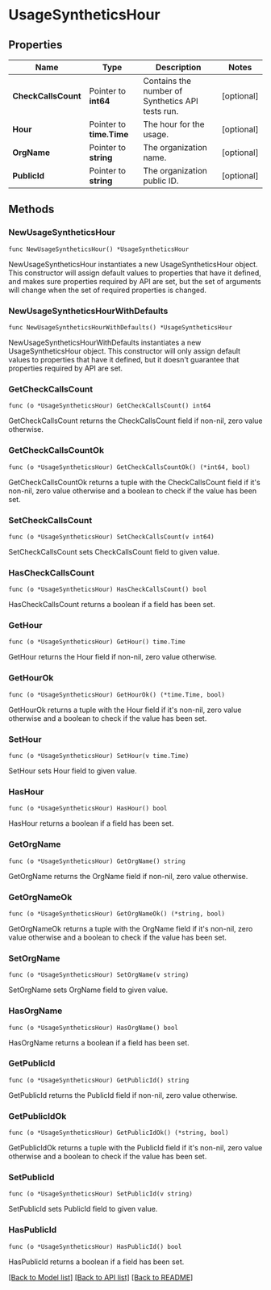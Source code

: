 # UsageSyntheticsHour

## Properties

| Name                | Type                     | Description                                      | Notes      |
| ------------------- | ------------------------ | ------------------------------------------------ | ---------- |
| **CheckCallsCount** | Pointer to **int64**     | Contains the number of Synthetics API tests run. | [optional] |
| **Hour**            | Pointer to **time.Time** | The hour for the usage.                          | [optional] |
| **OrgName**         | Pointer to **string**    | The organization name.                           | [optional] |
| **PublicId**        | Pointer to **string**    | The organization public ID.                      | [optional] |

## Methods

### NewUsageSyntheticsHour

`func NewUsageSyntheticsHour() *UsageSyntheticsHour`

NewUsageSyntheticsHour instantiates a new UsageSyntheticsHour object.
This constructor will assign default values to properties that have it defined,
and makes sure properties required by API are set, but the set of arguments
will change when the set of required properties is changed.

### NewUsageSyntheticsHourWithDefaults

`func NewUsageSyntheticsHourWithDefaults() *UsageSyntheticsHour`

NewUsageSyntheticsHourWithDefaults instantiates a new UsageSyntheticsHour object.
This constructor will only assign default values to properties that have it defined,
but it doesn't guarantee that properties required by API are set.

### GetCheckCallsCount

`func (o *UsageSyntheticsHour) GetCheckCallsCount() int64`

GetCheckCallsCount returns the CheckCallsCount field if non-nil, zero value otherwise.

### GetCheckCallsCountOk

`func (o *UsageSyntheticsHour) GetCheckCallsCountOk() (*int64, bool)`

GetCheckCallsCountOk returns a tuple with the CheckCallsCount field if it's non-nil, zero value otherwise
and a boolean to check if the value has been set.

### SetCheckCallsCount

`func (o *UsageSyntheticsHour) SetCheckCallsCount(v int64)`

SetCheckCallsCount sets CheckCallsCount field to given value.

### HasCheckCallsCount

`func (o *UsageSyntheticsHour) HasCheckCallsCount() bool`

HasCheckCallsCount returns a boolean if a field has been set.

### GetHour

`func (o *UsageSyntheticsHour) GetHour() time.Time`

GetHour returns the Hour field if non-nil, zero value otherwise.

### GetHourOk

`func (o *UsageSyntheticsHour) GetHourOk() (*time.Time, bool)`

GetHourOk returns a tuple with the Hour field if it's non-nil, zero value otherwise
and a boolean to check if the value has been set.

### SetHour

`func (o *UsageSyntheticsHour) SetHour(v time.Time)`

SetHour sets Hour field to given value.

### HasHour

`func (o *UsageSyntheticsHour) HasHour() bool`

HasHour returns a boolean if a field has been set.

### GetOrgName

`func (o *UsageSyntheticsHour) GetOrgName() string`

GetOrgName returns the OrgName field if non-nil, zero value otherwise.

### GetOrgNameOk

`func (o *UsageSyntheticsHour) GetOrgNameOk() (*string, bool)`

GetOrgNameOk returns a tuple with the OrgName field if it's non-nil, zero value otherwise
and a boolean to check if the value has been set.

### SetOrgName

`func (o *UsageSyntheticsHour) SetOrgName(v string)`

SetOrgName sets OrgName field to given value.

### HasOrgName

`func (o *UsageSyntheticsHour) HasOrgName() bool`

HasOrgName returns a boolean if a field has been set.

### GetPublicId

`func (o *UsageSyntheticsHour) GetPublicId() string`

GetPublicId returns the PublicId field if non-nil, zero value otherwise.

### GetPublicIdOk

`func (o *UsageSyntheticsHour) GetPublicIdOk() (*string, bool)`

GetPublicIdOk returns a tuple with the PublicId field if it's non-nil, zero value otherwise
and a boolean to check if the value has been set.

### SetPublicId

`func (o *UsageSyntheticsHour) SetPublicId(v string)`

SetPublicId sets PublicId field to given value.

### HasPublicId

`func (o *UsageSyntheticsHour) HasPublicId() bool`

HasPublicId returns a boolean if a field has been set.

[[Back to Model list]](../README.md#documentation-for-models) [[Back to API list]](../README.md#documentation-for-api-endpoints) [[Back to README]](../README.md)
